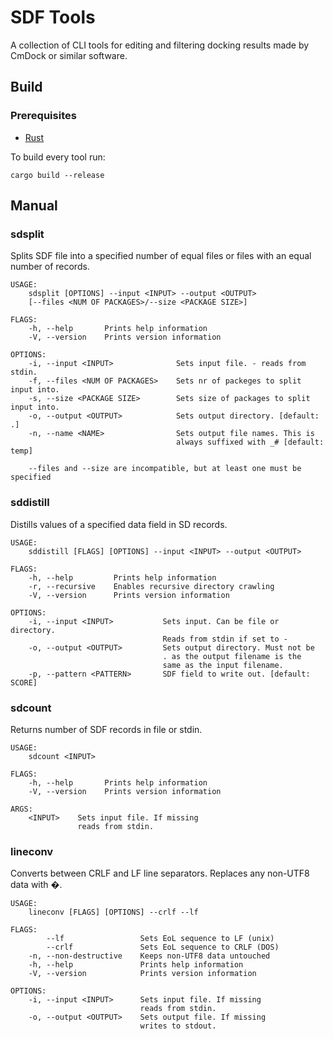 # SDF Tools

A collection of CLI tools for editing and filtering docking results made by CmDock or similar software.

## Build

### Prerequisites

* [Rust](https://www.rust-lang.org/)

To build every tool run:

```
cargo build --release
```

## Manual

### sdsplit

Splits SDF file into a specified number of equal files or files with an equal number of records.

```
USAGE:
    sdsplit [OPTIONS] --input <INPUT> --output <OUTPUT> 
    [--files <NUM OF PACKAGES>/--size <PACKAGE SIZE>]

FLAGS:
    -h, --help       Prints help information
    -V, --version    Prints version information

OPTIONS:
    -i, --input <INPUT>              Sets input file. - reads from stdin.
    -f, --files <NUM OF PACKAGES>    Sets nr of packeges to split input into.
    -s, --size <PACKAGE SIZE>        Sets size of packages to split input into.
    -o, --output <OUTPUT>            Sets output directory. [default: .]
    -n, --name <NAME>                Sets output file names. This is
                                     always suffixed with _# [default: temp]
    
    --files and --size are incompatible, but at least one must be specified
```

### sddistill

Distills values of a specified data field in SD records.

```
USAGE:
    sddistill [FLAGS] [OPTIONS] --input <INPUT> --output <OUTPUT>

FLAGS:
    -h, --help         Prints help information
    -r, --recursive    Enables recursive directory crawling
    -V, --version      Prints version information

OPTIONS:
    -i, --input <INPUT>           Sets input. Can be file or directory.
                                  Reads from stdin if set to -
    -o, --output <OUTPUT>         Sets output directory. Must not be
                                  . as the output filename is the
                                  same as the input filename.
    -p, --pattern <PATTERN>       SDF field to write out. [default: SCORE]
```

### sdcount

Returns number of SDF records in file or stdin.

```
USAGE:
    sdcount <INPUT>

FLAGS:
    -h, --help       Prints help information
    -V, --version    Prints version information

ARGS:
    <INPUT>    Sets input file. If missing
               reads from stdin.
```

### lineconv

Converts between CRLF and LF line separators. Replaces any non-UTF8 data with �.

```
USAGE:
    lineconv [FLAGS] [OPTIONS] --crlf --lf

FLAGS:
        --lf                 Sets EoL sequence to LF (unix)
        --crlf               Sets EoL sequence to CRLF (DOS)
    -n, --non-destructive    Keeps non-UTF8 data untouched
    -h, --help               Prints help information
    -V, --version            Prints version information

OPTIONS:
    -i, --input <INPUT>      Sets input file. If missing
                             reads from stdin.
    -o, --output <OUTPUT>    Sets output file. If missing
                             writes to stdout.
```
